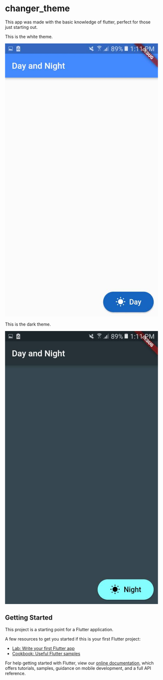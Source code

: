 # changer_theme

This app was made with the basic knowledge of flutter, perfect for those just starting out.

This is the white theme.

![white theme](https://github.com/Matheus-Tankian/Change-theme-/blob/master/Screenshot_20200821-131121.jpg)

This is the dark theme.

![dark theme](https://github.com/Matheus-Tankian/Change-theme-/blob/master/Screenshot_20200821-131124.jpg)

## Getting Started

This project is a starting point for a Flutter application.

A few resources to get you started if this is your first Flutter project:

- [Lab: Write your first Flutter app](https://flutter.dev/docs/get-started/codelab)
- [Cookbook: Useful Flutter samples](https://flutter.dev/docs/cookbook)

For help getting started with Flutter, view our
[online documentation](https://flutter.dev/docs), which offers tutorials,
samples, guidance on mobile development, and a full API reference.


